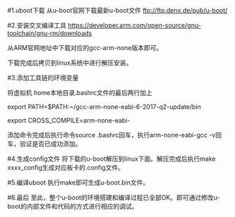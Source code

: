#1.uboot下载
从u-boot官网下载最新u-boot文件
ftp://ftp.denx.de/pub/u-boot/ 
 
#2.安装交叉编译工具
https://developer.arm.com/open-source/gnu-toolchain/gnu-rm/downloads

从ARM官网地址中下载对应的gcc-arm-none版本即可。

下载完成后拷贝到linux系统中进行解压安装。

#3.添加工具链的环境变量

将虚拟机 home本地目录.bashrc文件的最后两行加上

export PATH=$PATH:~/gcc-arm-none-eabi-6-2017-q2-update/bin

export CROSS_COMPILE=arm-none-eabi-

添加命令完成后执行命令source .bashrc回车，执行arm-none-eabi-gcc -v回车，验证是否已成功添加。

#4.生成config文件
将下载的u-boot解压到linux下面。解压完成后执行make xxxx_config生成对应板卡的.config文件。

#5.编译uboot
执行make即可生成u-boot.bin文件。

#6.最后
至此，整个u-boot的环境搭建和编译过程已全部OK。即可通过修改u-boot的内部文件和代码的方式进行相应的调试。
